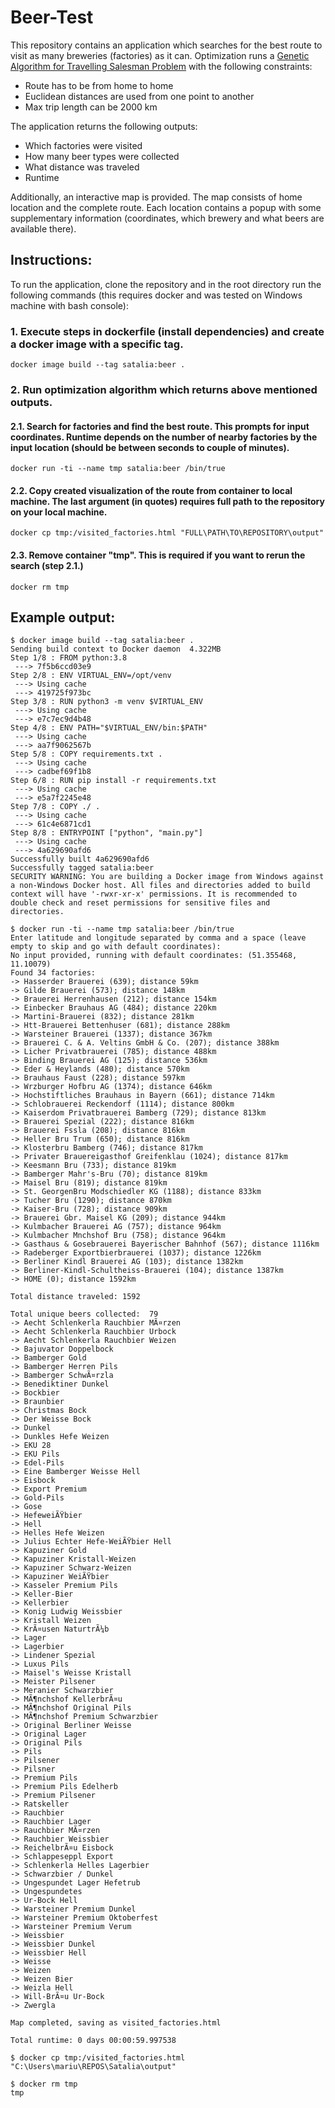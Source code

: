 # Beer-Test
This repository contains an application which searches for the best route to visit as many breweries (factories) as it can. Optimization runs a [Genetic Algorithm for Travelling Salesman Problem](https://scikit-opt.github.io/scikit-opt/#/en/README?id=_22-genetic-algorithm-for-tsptravelling-salesman-problem) with the following constraints:
* Route has to be from home to home
* Euclidean distances are used from one point to another
* Max trip length can be 2000 km


The application returns the following outputs:
* Which factories were visited
* How many beer types were collected
* What distance was traveled
* Runtime

Additionally, an interactive map is provided. The map consists of home location and the complete route. Each location contains a popup with some supplementary information (coordinates, which brewery and what beers are available there).

## Instructions:

To run the application, clone the repository and in the root directory run the following commands (this requires docker and was tested on Windows machine with bash console):

### 1. Execute steps in dockerfile (install dependencies) and create a docker image with a specific tag.
`docker image build --tag satalia:beer .`
### 2. Run optimization algorithm which returns above mentioned outputs.
#### 2.1. Search for factories and find the best route. This prompts for input coordinates. Runtime depends on the number of nearby factories by the input location (should be between seconds to couple of minutes).
`docker run -ti --name tmp satalia:beer /bin/true`
#### 2.2. Copy created visualization of the route from container to local machine. The last argument (in quotes) requires full path to the repository on your local machine.
`docker cp tmp:/visited_factories.html "FULL\PATH\TO\REPOSITORY\output"`
#### 2.3. Remove container "tmp". This is required if you want to rerun the search (step 2.1.) 
`docker rm tmp`


## Example output:

```
$ docker image build --tag satalia:beer .
Sending build context to Docker daemon  4.322MB
Step 1/8 : FROM python:3.8
 ---> 7f5b6ccd03e9
Step 2/8 : ENV VIRTUAL_ENV=/opt/venv
 ---> Using cache
 ---> 419725f973bc
Step 3/8 : RUN python3 -m venv $VIRTUAL_ENV
 ---> Using cache
 ---> e7c7ec9d4b48
Step 4/8 : ENV PATH="$VIRTUAL_ENV/bin:$PATH"
 ---> Using cache
 ---> aa7f9062567b
Step 5/8 : COPY requirements.txt .
 ---> Using cache
 ---> cadbef69f1b8
Step 6/8 : RUN pip install -r requirements.txt
 ---> Using cache
 ---> e5a7f2245e48
Step 7/8 : COPY ./ .
 ---> Using cache
 ---> 61c4e6871cd1
Step 8/8 : ENTRYPOINT ["python", "main.py"]
 ---> Using cache
 ---> 4a629690afd6
Successfully built 4a629690afd6
Successfully tagged satalia:beer
SECURITY WARNING: You are building a Docker image from Windows against a non-Windows Docker host. All files and directories added to build context will have '-rwxr-xr-x' permissions. It is recommended to double check and reset permissions for sensitive files and directories.
```

```
$ docker run -ti --name tmp satalia:beer /bin/true
Enter latitude and longitude separated by comma and a space (leave empty to skip and go with default coordinates): 
No input provided, running with default coordinates: (51.355468, 11.10079)
Found 34 factories:
-> Hasserder Brauerei (639); distance 59km
-> Gilde Brauerei (573); distance 148km
-> Brauerei Herrenhausen (212); distance 154km
-> Einbecker Brauhaus AG (484); distance 220km
-> Martini-Brauerei (832); distance 281km
-> Htt-Brauerei Bettenhuser (681); distance 288km
-> Warsteiner Brauerei (1337); distance 367km
-> Brauerei C. & A. Veltins GmbH & Co. (207); distance 388km
-> Licher Privatbrauerei (785); distance 488km
-> Binding Brauerei AG (125); distance 536km
-> Eder & Heylands (480); distance 570km
-> Brauhaus Faust (228); distance 597km
-> Wrzburger Hofbru AG (1374); distance 646km
-> Hochstiftliches Brauhaus in Bayern (661); distance 714km
-> Schlobrauerei Reckendorf (1114); distance 800km
-> Kaiserdom Privatbrauerei Bamberg (729); distance 813km
-> Brauerei Spezial (222); distance 816km
-> Brauerei Fssla (208); distance 816km
-> Heller Bru Trum (650); distance 816km
-> Klosterbru Bamberg (746); distance 817km
-> Privater Brauereigasthof Greifenklau (1024); distance 817km
-> Keesmann Bru (733); distance 819km
-> Bamberger Mahr's-Bru (70); distance 819km
-> Maisel Bru (819); distance 819km
-> St. GeorgenBru Modschiedler KG (1188); distance 833km
-> Tucher Bru (1290); distance 870km
-> Kaiser-Bru (728); distance 909km
-> Brauerei Gbr. Maisel KG (209); distance 944km
-> Kulmbacher Brauerei AG (757); distance 964km
-> Kulmbacher Mnchshof Bru (758); distance 964km
-> Gasthaus & Gosebrauerei Bayerischer Bahnhof (567); distance 1116km
-> Radeberger Exportbierbrauerei (1037); distance 1226km
-> Berliner Kindl Brauerei AG (103); distance 1382km
-> Berliner-Kindl-Schultheiss-Brauerei (104); distance 1387km
-> HOME (0); distance 1592km

Total distance traveled: 1592

Total unique beers collected:  79
-> Aecht Schlenkerla Rauchbier MÃ¤rzen
-> Aecht Schlenkerla Rauchbier Urbock
-> Aecht Schlenkerla Rauchbier Weizen
-> Bajuvator Doppelbock
-> Bamberger Gold
-> Bamberger Herren Pils
-> Bamberger SchwÃ¤rzla
-> Benediktiner Dunkel
-> Bockbier
-> Braunbier
-> Christmas Bock
-> Der Weisse Bock
-> Dunkel
-> Dunkles Hefe Weizen
-> EKU 28
-> EKU Pils
-> Edel-Pils
-> Eine Bamberger Weisse Hell
-> Eisbock
-> Export Premium
-> Gold-Pils
-> Gose
-> HefeweiÃŸbier
-> Hell
-> Helles Hefe Weizen
-> Julius Echter Hefe-WeiÃŸbier Hell
-> Kapuziner Gold
-> Kapuziner Kristall-Weizen
-> Kapuziner Schwarz-Weizen
-> Kapuziner WeiÃŸbier
-> Kasseler Premium Pils
-> Keller-Bier
-> Kellerbier
-> Konig Ludwig Weissbier
-> Kristall Weizen
-> KrÃ¤usen NaturtrÃ¼b
-> Lager
-> Lagerbier
-> Lindener Spezial
-> Luxus Pils
-> Maisel's Weisse Kristall
-> Meister Pilsener
-> Meranier Schwarzbier
-> MÃ¶nchshof KellerbrÃ¤u
-> MÃ¶nchshof Original Pils
-> MÃ¶nchshof Premium Schwarzbier
-> Original Berliner Weisse
-> Original Lager
-> Original Pils
-> Pils
-> Pilsener
-> Pilsner
-> Premium Pils
-> Premium Pils Edelherb
-> Premium Pilsener
-> Ratskeller
-> Rauchbier
-> Rauchbier Lager
-> Rauchbier MÃ¤rzen
-> Rauchbier Weissbier
-> ReichelbrÃ¤u Eisbock
-> Schlappeseppl Export
-> Schlenkerla Helles Lagerbier
-> Schwarzbier / Dunkel
-> Ungespundet Lager Hefetrub
-> Ungespundetes
-> Ur-Bock Hell
-> Warsteiner Premium Dunkel
-> Warsteiner Premium Oktoberfest
-> Warsteiner Premium Verum
-> Weissbier
-> Weissbier Dunkel
-> Weissbier Hell
-> Weisse
-> Weizen
-> Weizen Bier
-> Weizla Hell
-> Will-BrÃ¤u Ur-Bock
-> Zwergla

Map completed, saving as visited_factories.html

Total runtime: 0 days 00:00:59.997538
```
```
$ docker cp tmp:/visited_factories.html "C:\Users\mariu\REPOS\Satalia\output"
```

```
$ docker rm tmp
tmp
```